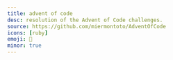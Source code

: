 ```yaml
---
title: advent of code
desc: resolution of the Advent of Code challenges.
source: https://github.com/miermontoto/AdventOfCode
icons: [ruby]
emoji: 🎄
minor: true
---
```

